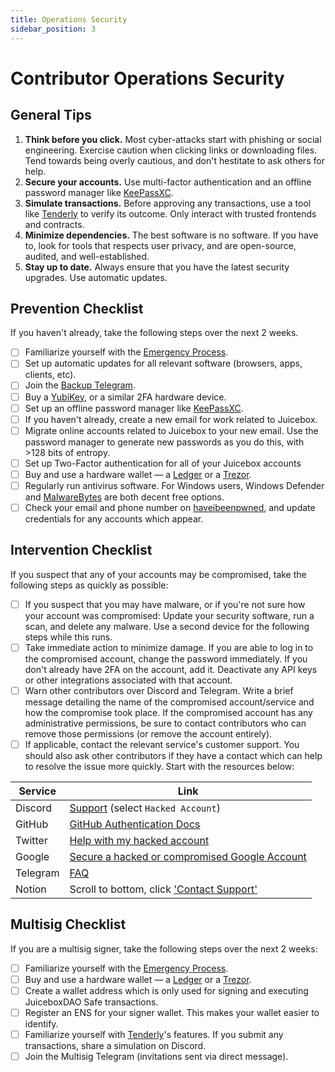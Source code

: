 ```yaml
---
title: Operations Security
sidebar_position: 3
---
```


# Contributor Operations Security

## General Tips

1. **Think before you click.** Most cyber-attacks start with phishing or social engineering. Exercise caution when clicking links or downloading files. Tend towards being overly cautious, and don't hestitate to ask others for help.
2. **Secure your accounts.** Use multi-factor authentication and an offline password manager like [KeePassXC](https://keepassxc.org/).
3. **Simulate transactions.** Before approving any transactions, use a tool like [Tenderly](https://tenderly.co/) to verify its outcome. Only interact with trusted frontends and contracts.
4. **Minimize dependencies.** The best software is no software. If you have to, look for tools that respects user privacy, and are open-source, audited, and well-established.
5. **Stay up to date.** Always ensure that you have the latest security upgrades. Use automatic updates.

## Prevention Checklist

If you haven't already, take the following steps over the next 2 weeks.

- [ ] Familiarize yourself with the [Emergency Process](../emergency).
- [ ] Set up automatic updates for all relevant software (browsers, apps, clients, etc).
- [ ] Join the [Backup Telegram](https://t.me/jbx_backup).
- [ ] Buy a [YubiKey](https://www.yubico.com/), or a similar 2FA hardware device.
- [ ] Set up an offline password manager like [KeePassXC](https://keepassxc.org/).
- [ ] If you haven't already, create a new email for work related to Juicebox.
- [ ] Migrate online accounts related to Juicebox to your new email. Use the password manager to generate new passwords as you do this, with >128 bits of entropy.
- [ ] Set up Two-Factor authentication for all of your Juicebox accounts
- [ ] Buy and use a hardware wallet — a [Ledger](https://www.ledger.com/) or a [Trezor](https://trezor.io/).
- [ ] Regularly run antivirus software. For Windows users, Windows Defender and [MalwareBytes](https://www.malwarebytes.com/) are both decent free options.
- [ ] Check your email and phone number on [haveibeenpwned](https://haveibeenpwned.com/), and update credentials for any accounts which appear.

## Intervention Checklist

If you suspect that any of your accounts may be compromised, take the following steps as quickly as possible:

- [ ] If you suspect that you may have malware, or if you're not sure how your account was compromised: Update your security software, run a scan, and delete any malware. Use a second device for the following steps while this runs.
- [ ] Take immediate action to minimize damage. If you are able to log in to the compromised account, change the password immediately. If you don't already have 2FA on the account, add it. Deactivate any API keys or other integrations associated with that account.
- [ ] Warn other contributors over Discord and Telegram. Write a brief message detailing the name of the compromised account/service and how the compromise took place. If the compromised account has any administrative permissions, be sure to contact contributors who can remove those permissions (or remove the account entirely).
- [ ] If applicable, contact the relevant service's customer support. You should also ask other contributors if they have a contact which can help to resolve the issue more quickly. Start with the resources below:

| Service  | Link                                                                                                  |
| -------- | ----------------------------------------------------------------------------------------------------- |
| Discord  | [Support](https://support.discord.com/hc/en-us/requests/new) (select `Hacked Account`)                |
| GitHub   | [GitHub Authentication Docs](https://docs.github.com/en/authentication)                               |
| Twitter  | [Help with my hacked account](https://help.twitter.com/en/safety-and-security/twitter-account-hacked) |
| Google   | [Secure a hacked or compromised Google Account](https://support.google.com/accounts/answer/6294825)   |
| Telegram | [FAQ](https://telegram.org/faq#q-my-phone-was-stolen-what-do-i-do)                                    |
| Notion   | Scroll to bottom, click ['Contact Support'](https://www.notion.so/product)                            |

## Multisig Checklist

If you are a multisig signer, take the following steps over the next 2 weeks:

- [ ] Familiarize yourself with the [Emergency Process](/dao/security/emergency/).
- [ ] Buy and use a hardware wallet — a [Ledger](https://www.ledger.com/) or a [Trezor](https://trezor.io/).
- [ ] Create a wallet address which is only used for signing and executing JuiceboxDAO Safe transactions.
- [ ] Register an ENS for your signer wallet. This makes your wallet easier to identify.
- [ ] Familiarize yourself with [Tenderly](https://tenderly.co/)'s features. If you submit any transactions, share a simulation on Discord.
- [ ] Join the Multisig Telegram (invitations sent via direct message).
